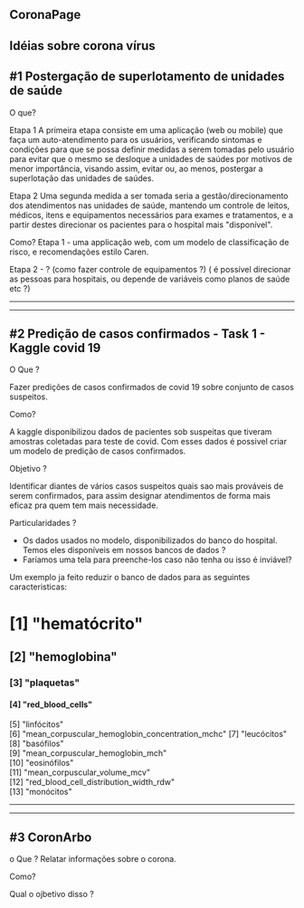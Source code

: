 
CoronaPage
---

Idéias sobre corona vírus
---

#1 Postergação de superlotamento de unidades de saúde
---

O que?

Etapa 1
A primeira etapa consiste em uma aplicação (web ou mobile) que faça um auto-atendimento para os usuários, verificando sintomas e condições para que se possa definir medidas a serem tomadas pelo usuário para evitar que o mesmo se desloque a unidades de saúdes por motivos de menor importância, visando assim, evitar ou, ao menos, postergar a superlotação das unidades de saúdes.

Etapa 2
Uma segunda medida a ser tomada seria a gestão/direcionamento dos atendimentos nas unidades de saúde, mantendo um controle de leitos, médicos, itens e equipamentos necessários para exames e tratamentos, e a partir destes direcionar os pacientes para o hospital mais "disponível".

Como?
Etapa 1 - uma applicação web, com um modelo de classificação de risco, e recomendações estilo Caren.

Etapa 2 - ? (como fazer controle de equipamentos ?) 
            ( é possível direcionar as pessoas para hospitais, ou depende de variáveis como planos de saúde etc ?)


---
---

#2 Predição de casos confirmados - Task 1 - Kaggle covid 19
---

O Que ? 

Fazer predições de casos confirmados de covid 19 sobre conjunto de casos suspeitos.

Como?

A kaggle disponibilizou dados de pacientes sob suspeitas que tiveram amostras coletadas para teste de covid.
Com esses dados é possivel criar um modelo de predição de casos confirmados.

Objetivo ? 

Identificar diantes de vários casos suspeitos quais sao mais prováveis de serem confirmados, para assim designar atendimentos de forma mais eficaz pra quem tem mais necessidade.

Particularidades ? 

- Os dados usados no modelo, disponibilizados do banco do hospital. Temos eles disponíveis em nossos bancos de dados ? 
- Faríamos uma tela para preenche-los caso não tenha ou isso é inviável?

Um exemplo ja feito reduzir o banco de dados para as seguintes caracteristicas:

#  [1] "hematócrito"                                    
##  [2] "hemoglobina"                                    
###  [3] "plaquetas"                                     
####  [4] "red_blood_cells"                               
  [5] "linfócitos"                                   
  [6] "mean_corpuscular_hemoglobin_concentration_mchc"
  [7] "leucócitos"                                    
  [8] "basófilos"                                     
  [9] "mean_corpuscular_hemoglobin_mch"               
 [10] "eosinófilos"                                   
 [11] "mean_corpuscular_volume_mcv"                   
 [12] "red_blood_cell_distribution_width_rdw"         
 [13] "monócitos"


---
---

#3 CoronArbo
---

o Que ? 
Relatar informações sobre o corona.

Como?

Qual o ojbetivo disso ? 


